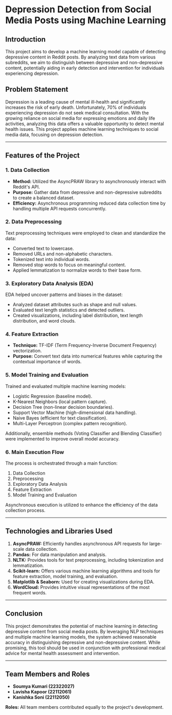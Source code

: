 # Depression Detection from Social Media Posts using Machine Learning

## Introduction
This project aims to develop a machine learning model capable of detecting depressive content in Reddit posts. By analyzing text data from various subreddits, we aim to distinguish between depressive and non-depressive content, potentially aiding in early detection and intervention for individuals experiencing depression.

## Problem Statement
Depression is a leading cause of mental ill-health and significantly increases the risk of early death. Unfortunately, 70% of individuals experiencing depression do not seek medical consultation. With the growing reliance on social media for expressing emotions and daily life activities, analyzing this data offers a valuable opportunity to detect mental health issues. This project applies machine learning techniques to social media data, focusing on depression detection.

---

## Features of the Project

### 1. Data Collection
- **Method:** Utilized the AsyncPRAW library to asynchronously interact with Reddit's API.
- **Purpose:** Gather data from depressive and non-depressive subreddits to create a balanced dataset.
- **Efficiency:** Asynchronous programming reduced data collection time by handling multiple API requests concurrently.

### 2. Data Preprocessing
Text preprocessing techniques were employed to clean and standardize the data:
- Converted text to lowercase.
- Removed URLs and non-alphabetic characters.
- Tokenized text into individual words.
- Removed stop words to focus on meaningful content.
- Applied lemmatization to normalize words to their base form.

### 3. Exploratory Data Analysis (EDA)
EDA helped uncover patterns and biases in the dataset:
- Analyzed dataset attributes such as shape and null values.
- Evaluated text length statistics and detected outliers.
- Created visualizations, including label distribution, text length distribution, and word clouds.

### 4. Feature Extraction
- **Technique:** TF-IDF (Term Frequency-Inverse Document Frequency) vectorization.
- **Purpose:** Convert text data into numerical features while capturing the contextual importance of words.

### 5. Model Training and Evaluation
Trained and evaluated multiple machine learning models:
- Logistic Regression (baseline model).
- K-Nearest Neighbors (local pattern capture).
- Decision Tree (non-linear decision boundaries).
- Support Vector Machine (high-dimensional data handling).
- Naive Bayes (efficient for text classification).
- Multi-Layer Perceptron (complex pattern recognition).

Additionally, ensemble methods (Voting Classifier and Blending Classifier) were implemented to improve overall model accuracy.

### 6. Main Execution Flow
The process is orchestrated through a main function:
1. Data Collection
2. Preprocessing
3. Exploratory Data Analysis
4. Feature Extraction
5. Model Training and Evaluation

Asynchronous execution is utilized to enhance the efficiency of the data collection process.

---

## Technologies and Libraries Used
1. **AsyncPRAW:** Efficiently handles asynchronous API requests for large-scale data collection.
2. **Pandas:** For data manipulation and analysis.
3. **NLTK:** Provides tools for text preprocessing, including tokenization and lemmatization.
4. **Scikit-learn:** Offers various machine learning algorithms and tools for feature extraction, model training, and evaluation.
5. **Matplotlib & Seaborn:** Used for creating visualizations during EDA.
6. **WordCloud:** Provides intuitive visual representations of the most frequent words.

---

## Conclusion
This project demonstrates the potential of machine learning in detecting depressive content from social media posts. By leveraging NLP techniques and multiple machine learning models, the system achieved reasonable accuracy in distinguishing depressive and non-depressive content. While promising, this tool should be used in conjunction with professional medical advice for mental health assessment and intervention.

---

## Team Members and Roles
- **Soumya Kumari (22322027)**
- **Lavisha Kapoor (22112061)**
- **Kanishka Soni (22112050)**

**Roles:** All team members contributed equally to the project's development.

